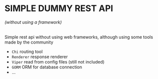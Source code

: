 # SIMPLE DUMMY REST API 
###### *(without using a framework)*

Simple rest api without using web frameworks, although using some tools made by the community

- `Chi` routing tool
- `Renderer` response renderer
- `Viper` read from config files (still not included)
- `GORM` ORM for database connection
- ...

